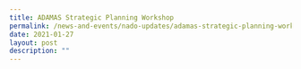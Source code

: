 ```yaml
---
title: ADAMAS Strategic Planning Workshop
permalink: /news-and-events/nado-updates/adamas-strategic-planning-workshop
date: 2021-01-27
layout: post
description: ""
---
```


